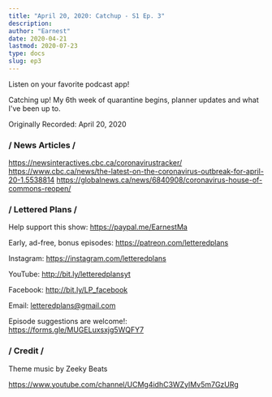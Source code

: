 ```yaml
---
title: "April 20, 2020: Catchup - S1 Ep. 3"
description:
author: "Earnest"
date: 2020-04-21
lastmod: 2020-07-23
type: docs
slug: ep3
---
```

Listen on your favorite podcast app!

Catching up! My 6th week of quarantine begins, planner updates and what I've been up to.

Originally Recorded: April 20, 2020

### / News Articles /
https://newsinteractives.cbc.ca/coronavirustracker/
https://www.cbc.ca/news/the-latest-on-the-coronavirus-outbreak-for-april-20-1.5538814
https://globalnews.ca/news/6840908/coronavirus-house-of-commons-reopen/

### / Lettered Plans /

Help support this show: https://paypal.me/EarnestMa

Early, ad-free, bonus episodes: https://patreon.com/letteredplans

Instagram: https://instagram.com/letteredplans

YouTube: http://bit.ly/letteredplansyt

Facebook: http://bit.ly/LP_facebook

Email: letteredplans@gmail.com

Episode suggestions are welcome!: https://forms.gle/MUGELuxsxjg5WQFY7

### / Credit /

Theme music by Zeeky Beats

https://www.youtube.com/channel/UCMg4idhC3WZyIMv5m7GzURg
